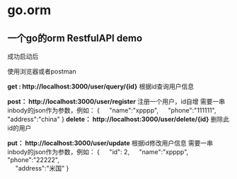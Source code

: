 # go.orm
## 一个go的orm RestfulAPI demo

成功启动后

使用浏览器或者postman

**get : http://localhost:3000/user/query/{id}**
根据id查询用户信息

**post： http://localhost:3000/user/register**
注册一个用户，id自增
需要一串inbody的json作为参数，例如：
{
&emsp; "name":"xpppp",
&emsp; "phone":"111111",
&emsp; "address":"china"
}
**delete： http://localhost:3000/user/delete/{id}**
删除此id的用户

**put： http://localhost:3000/user/update**
根据id修改用户信息
需要一串inbody的json作为参数，例如：
{
&emsp;	"id": 2,
&emsp;	"name":"xpppp",
&emsp;	"phone":"22222",  
&emsp;	"address":"米国"
}  


